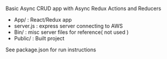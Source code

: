 Basic Async CRUD app with Async Redux Actions and Reducers

 * App/ : React/Redux app
 * server.js : express server connecting to AWS
 * Bin/ : misc server files for reference( not used )
 * Public/ : Built project

See package.json for run instructions
